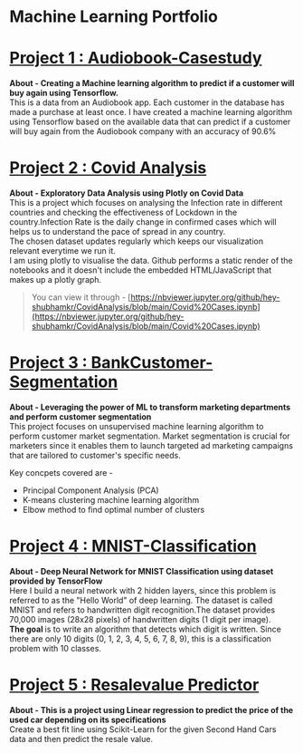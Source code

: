 # Machine Learning Portfolio

# [Project 1 : Audiobook-Casestudy](https://github.com/hey-shubhamkr/Audiobook-Casestudy) 
<b>About - Creating a Machine learning algorithm to predict if a customer will buy again using Tensorflow. <br></b>
This is a data from an Audiobook app. Each customer in the database has made a purchase at least once. I have created a machine learning algorithm using Tensorflow based on the available data that can predict if a customer will buy again from the Audiobook company with an accuracy of 90.6% 

# [Project 2 : Covid Analysis](https://github.com/hey-shubhamkr/CovidAnalysis/blob/main/Covid%20Cases.ipynb) 
<b>About - Exploratory Data Analysis using Plotly on Covid Data</b><br>
This is a project which focuses on analysing the Infection rate in different countries and checking the effectiveness of Lockdown in the country.Infection Rate is the daily change in confirmed cases which will helps us to understand the pace of spread in any country.\
The chosen dataset updates regularly which keeps our visualization relevant everytime we run it.\
I am using plotly to visualise the data. Github performs a static render of the notebooks and it doesn't include the embedded HTML/JavaScript that makes up a plotly graph.
>You can view it through - [https://nbviewer.jupyter.org/github/hey-shubhamkr/CovidAnalysis/blob/main/Covid%20Cases.ipynb](https://nbviewer.jupyter.org/github/hey-shubhamkr/CovidAnalysis/blob/main/Covid%20Cases.ipynb)

# [Project 3 : BankCustomer-Segmentation](https://github.com/hey-shubhamkr/BankCustomer-Segmentation-/blob/main/Bank%20Segmentation.ipynb)
<b>About - Leveraging the power of ML to transform marketing departments and perform customer segmentation </b><br>
This project focuses on unsupervised machine learning algorithm to perform customer market segmentation. Market segmentation is crucial for marketers since it enables them to launch targeted ad marketing campaigns that are tailored to customer's specific needs.<br>

Key concpets covered are -
- Principal Component Analysis (PCA) <br>
- K-means clustering machine learning algorithm<br>
- Elbow method to find optimal number of clusters

# [Project 4 : MNIST-Classification](https://github.com/hey-shubhamkr/MNIST-Classification/blob/main/MNIST%20using%20Tensorflow.ipynb)
<b>About - Deep Neural Network for MNIST Classification using dataset provided by TensorFlow</b><br>
Here I build a neural network with 2 hidden layers, since this problem is referred to as the "Hello World" of deep learning.
The dataset is called MNIST and refers to handwritten digit recognition.The dataset provides 70,000 images (28x28 pixels) of handwritten digits (1 digit per image).
<br><b>The goal </b>is to write an algorithm that detects which digit is written. Since there are only 10 digits (0, 1, 2, 3, 4, 5, 6, 7, 8, 9), this is a classification problem with 10 classes.

# [Project 5 : Resalevalue Predictor](https://github.com/hey-shubhamkr/resalevalue-predictor-/blob/master/UsingLinearReg.ipynb)
<b>About - This is a project using Linear regression to predict the price of the used car depending on its specifications </b><br>
Create a best fit line using Scikit-Learn for the given Second Hand Cars data and then predict the resale value. 






